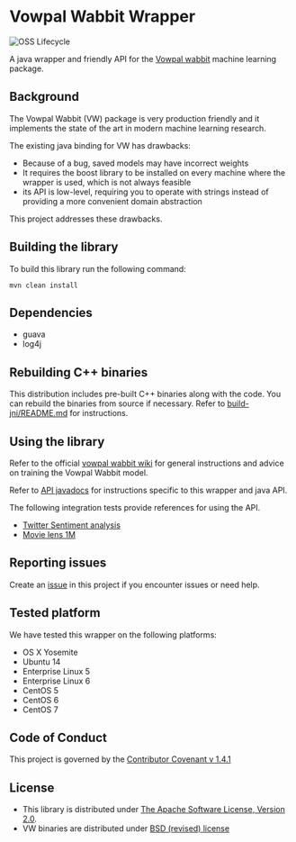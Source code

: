 Vowpal Wabbit Wrapper
====================

![OSS Lifecycle](https://img.shields.io/osslifecycle/indeedeng/vowpal-wabbit-java.svg)

A java wrapper and friendly API for the [Vowpal wabbit](https://github.com/JohnLangford/vowpal_wabbit/wiki) machine learning package.

Background
----------


The Vowpal Wabbit (VW) package is very production friendly and it implements the state of the art in modern machine learning research.

The existing java binding for VW has drawbacks:

 - Because of a bug, saved models may have incorrect weights
 - It requires the boost library to be installed on every machine where the wrapper is used, which is not always feasible
 - its API is  low-level, requiring you to operate with strings instead of providing a more convenient domain abstraction

This project addresses these drawbacks.

Building the library
-----

To build this library run the following command:

```
mvn clean install
```

Dependencies
------------
 - guava
 - log4j

Rebuilding C++ binaries
----------------

This distribution includes pre-built C++ binaries along with the code.
You can rebuild the binaries from source if necessary. Refer to [build-jni/README.md](build-jni/README.md) for instructions.


Using the library
------

Refer to the official [vowpal wabbit wiki](https://github.com/JohnLangford/vowpal_wabbit/wiki) for general instructions and advice on training the Vowpal Wabbit model.

Refer to [API javadocs](http://opensource.indeedeng.io/vowpal-wabbit-java) for instructions specific to this wrapper and java API.

The following integration tests provide references for using the API.

 - [Twitter Sentiment analysis](src/test/java/com/indeed/vw/wrapper/integration/tests/TestOnTwitterSentimentDataset.java)
 - [Movie lens 1M](src/test/java/com/indeed/vw/wrapper/integration/tests/TestOnMovieLensDataset.java)

Reporting issues
--------

Create an [issue](https://github.com/indeedeng/vowpal-wabbit-java/issues) in this project if you encounter issues or need help.

Tested platform
---------------

We have tested this wrapper on the following platforms:

 - OS X Yosemite
 - Ubuntu 14
 - Enterprise Linux 5
 - Enterprise Linux 6
 - CentOS 5
 - CentOS 6
 - CentOS 7


Code of Conduct
-------
This project is governed by the [Contributor Covenant v 1.4.1](CODE_OF_CONDUCT.md)

License
-------
- This library is distributed under [The Apache Software License, Version 2.0](LICENSE).
- VW binaries are distributed under [BSD (revised) license](VW_LICENSE)
